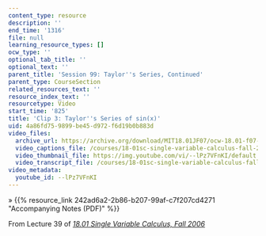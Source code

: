 ```yaml
---
content_type: resource
description: ''
end_time: '1316'
file: null
learning_resource_types: []
ocw_type: ''
optional_tab_title: ''
optional_text: ''
parent_title: 'Session 99: Taylor''s Series, Continued'
parent_type: CourseSection
related_resources_text: ''
resource_index_text: ''
resourcetype: Video
start_time: '825'
title: 'Clip 3: Taylor''s Series of sin(x)'
uid: 4a86fd75-9899-be45-d972-f6d19b0b883d
video_files:
  archive_url: https://archive.org/download/MIT18.01JF07/ocw-18.01-f07-lec39_300k.mp4
  video_captions_file: /courses/18-01sc-single-variable-calculus-fall-2010/f3765fcd202254359908e7d56ded3397_--lPz7VFnKI.vtt
  video_thumbnail_file: https://img.youtube.com/vi/--lPz7VFnKI/default.jpg
  video_transcript_file: /courses/18-01sc-single-variable-calculus-fall-2010/aa19a00fb3bfb1311ca84f600e37c146_--lPz7VFnKI.pdf
video_metadata:
  youtube_id: --lPz7VFnKI
---
```


» {{% resource_link 242ad6a2-2b86-b207-99af-c7f207cd4271 "Accompanying Notes (PDF)" %}}

From Lecture 39 of [_18.01 Single Variable Calculus, Fall 2006_](/courses/18-01-single-variable-calculus-fall-2006/video_galleries/video-lectures)

